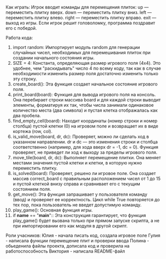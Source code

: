 Как играть:
Игрок вводит команды для перемещения плиток:
up — переместить плитку вверх.
down — переместить плитку вниз.
left — переместить плитку влево.
right — переместить плитку вправо.
exit — выход из игры.
Если игрок решит головоломку, программа поздравит его с победой.


Работа кода:
1. import random:
Импортирует модуль random для генерации случайных чисел, необходимых для перемешивания плиток при создании начального состояния игры.
2. SIZE = 4:
Константа, определяющая размер игрового поля (4x4).  Это удобнее, чем "раскидывать" число 4 по всему коду,  так как в случае необходимости изменить размер поля достаточно изменить только эту строку.
3. create_board():
Эта функция создает начальное состояние игрового поля.
4. print_board(board):
Функция для вывода игрового поля на консоль.  Она перебирает строки массива board и для каждой строки выводит элементы, форматируя их так, чтобы числа занимали одинаковое количество места (два символа) и пустая клетка отображалась как два пробела.
5. find_empty_cell(board):
Находит координаты (номер строки и номер столбца) пустой клетки (0) на игровом поле и возвращает их в виде кортежа (row, col).
6. is_valid_move(board, dr, dc):
Проверяет, можно ли сделать ход в указанном направлении.  dr и dc — это изменения строки и столбца соответственно (например, для хода вверх dr = -1, dc = 0).  Функция проверяет, не приведет ли ход к выходу за пределы игрового поля.
7. move_tile(board, dr, dc):
Выполняет перемещение плитки.  Она меняет местами значения пустой клетки и клетки, в которую нужно переместить плитку.
8. is_solved(board):
Проверяет, решено ли игровое поле.  Она создает массив correct_board с правильным расположением чисел от 1 до 15 и пустой клеткой внизу справа и сравнивает его с текущим состоянием поля.
9. get_move():
Эта функция запрашивает у пользователя команду (ввод) и проверяет ее корректность.  Цикл while True  повторяется до тех пор, пока пользователь не введет допустимую команду.
10. play_game():
Основная функция игры.
11. if __name__ == "__main__"::
Эта конструкция гарантирует, что функция play_game() будет вызвана только при прямом запуске скрипта, а не при импортировании его как модуля в другой скрипт.

Роли учасников:
Юлия - начала писать код, создала игровое поле
Гулия - написала функции перемещение плит и проверки ввода
Полина - обьеденила файлы проекта, дописала код и проверила на работоспособность 
Виктория - написала README-файл



